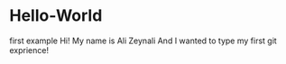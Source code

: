 # Hello-World
first example
Hi!
My name is Ali Zeynali And I wanted to type my first git exprience!
